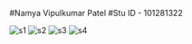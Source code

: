 #Namya Vipulkumar Patel
#Stu ID - 101281322

![s1](https://user-images.githubusercontent.com/90993112/144137205-cbaa5629-04ca-4ad7-b96b-dcc29481dc57.png)
![s2](https://user-images.githubusercontent.com/90993112/144137208-79e99a44-4cff-4d97-b2fb-bcaea1210125.png)
![s3](https://user-images.githubusercontent.com/90993112/144137212-484fa1aa-e7b3-45bc-b541-919f46381cb8.png)
![s4](https://user-images.githubusercontent.com/90993112/144137218-16d5bca7-f188-43e3-a557-27d01d9c5d1c.png)